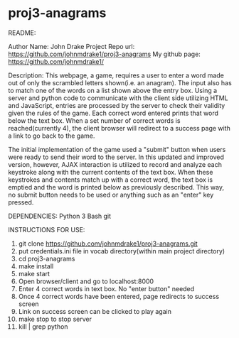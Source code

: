 # proj3-anagrams

README:

Author Name: John Drake
Project Repo url: https://github.com/johnmdrake1/proj3-anagrams 
My github page: https://github.com/johnmdrake1/

Description: This webpage, a game, requires a user to enter a word made out of only the scrambled letters shown(i.e. an anagram).
The input also has to match one of the words on a list shown above the entry box. Using a server and python code to communicate
with the client side utilizing HTML and JavaScript, entries are processed by the server to check their validity given
the rules of the game. Each correct word entered prints that word below the text box. When a set number of correct words is
reached(currently 4), the client browser will redirect to a success page with a link to go back to the game.

The initial implementation of the game used a "submit" button when users were ready to send their word to the server.
In this updated and improved version, however, AJAX  interaction is utilized to record and analyze each keystroke along with the
current contents of the text box. When these keystrokes and contents match up with a correct word, the text box is emptied and 
the word is printed below as previously described. This way, no submit button needs to be used or anything such as an "enter"
key pressed.

DEPENDENCIES:
Python 3
Bash
git

INSTRUCTIONS FOR USE:
1. git clone https://github.com/johnmdrake1/proj3-anagrams.git
2. put credentials.ini file in vocab directory(within main project directory)
3. cd proj3-anagrams
4. make install
5. make start
6. Open browser/client and go to localhost:8000
7. Enter 4 correct words in text box. No "enter button" needed
8. Once 4 correct words have been entered, page redirects to success screen
9. Link on success screen can be clicked to play again
10. make stop to stop server 
11. kill | grep python

